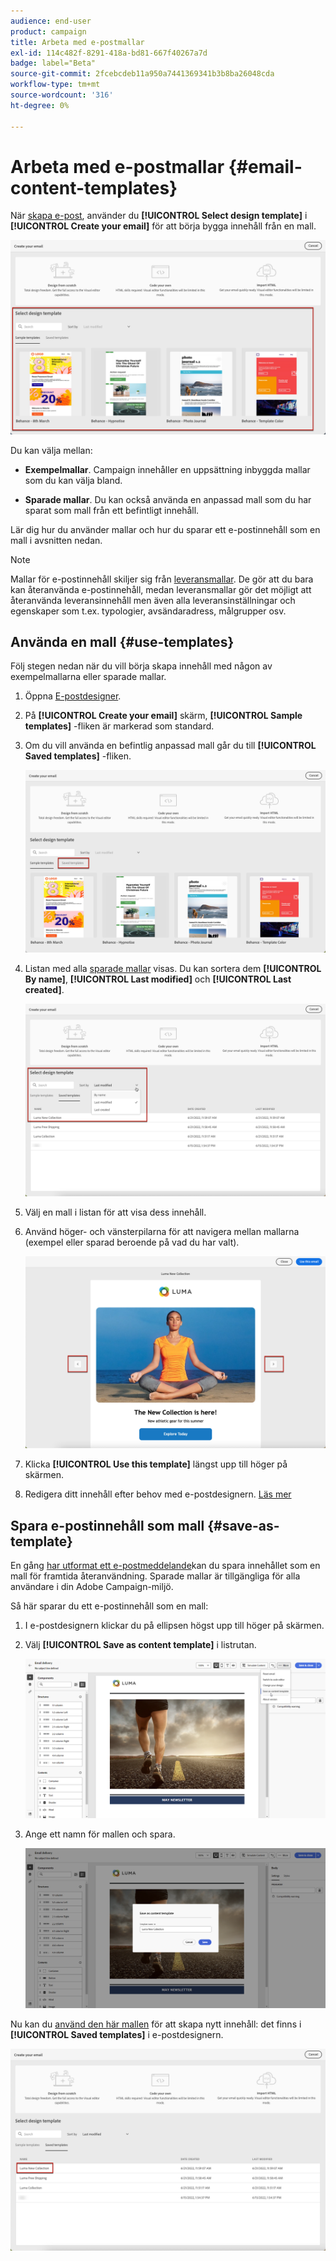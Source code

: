 ```yaml
---
audience: end-user
product: campaign
title: Arbeta med e-postmallar
exl-id: 114c482f-8291-418a-bd81-667f40267a7d
badge: label="Beta"
source-git-commit: 2fcebcdeb11a950a7441369341b3b8ba26048cda
workflow-type: tm+mt
source-wordcount: '316'
ht-degree: 0%

---
```


# Arbeta med e-postmallar {#email-content-templates}

När [skapa e-post](../email/create-email.md), använder du **[!UICONTROL Select design template]** i **[!UICONTROL Create your email]** för att börja bygga innehåll från en mall.

![](assets/email_designer-templates.png)

Du kan välja mellan:

* **Exempelmallar**. Campaign innehåller en uppsättning inbyggda mallar som du kan välja bland.

* **Sparade mallar**. Du kan också använda en anpassad mall som du har sparat som mall från ett befintligt innehåll.

Lär dig hur du använder mallar och hur du sparar ett e-postinnehåll som en mall i avsnitten nedan.

>[!NOTE]
>
>Mallar för e-postinnehåll skiljer sig från [leveransmallar](../msg/delivery-template.md). De gör att du bara kan återanvända e-postinnehåll, medan leveransmallar gör det möjligt att återanvända leveransinnehåll men även alla leveransinställningar och egenskaper som t.ex. typologier, avsändaradress, målgrupper osv.


## Använda en mall {#use-templates}

Följ stegen nedan när du vill börja skapa innehåll med någon av exempelmallarna eller sparade mallar.

1. Öppna [E-postdesigner](create-email-content.md).

1. På **[!UICONTROL Create your email]** skärm, **[!UICONTROL Sample templates]** -fliken är markerad som standard.

1. Om du vill använda en befintlig anpassad mall går du till **[!UICONTROL Saved templates]** -fliken.

   ![](assets/email_designer-saved-templates-tab.png)

1. Listan med alla [sparade mallar](#save-as-template) visas. Du kan sortera dem **[!UICONTROL By name]**, **[!UICONTROL Last modified]** och **[!UICONTROL Last created]**.

   ![](assets/email_designer-saved-templates.png)

1. Välj en mall i listan för att visa dess innehåll.

1. Använd höger- och vänsterpilarna för att navigera mellan mallarna (exempel eller sparad beroende på vad du har valt).

   ![](assets/email_designer-saved-templates-navigate.png)

1. Klicka **[!UICONTROL Use this template]** längst upp till höger på skärmen.

1. Redigera ditt innehåll efter behov med e-postdesignern. [Läs mer](create-email-content.md)

## Spara e-postinnehåll som mall {#save-as-template}

En gång [har utformat ett e-postmeddelande](create-email-content.md)kan du spara innehållet som en mall för framtida återanvändning. Sparade mallar är tillgängliga för alla användare i din Adobe Campaign-miljö.

Så här sparar du ett e-postinnehåll som en mall:

1. I e-postdesignern klickar du på ellipsen högst upp till höger på skärmen.

1. Välj **[!UICONTROL Save as content template]** i listrutan.

   ![](assets/email_designer-save-template.png)

1. Ange ett namn för mallen och spara.

   ![](assets/email_designer-template-name.png)

Nu kan du [använd den här mallen](#use-templates) för att skapa nytt innehåll: det finns i **[!UICONTROL Saved templates]** i e-postdesignern.

![](assets/email_designer-saved-template.png)
